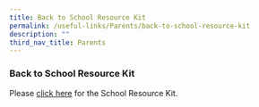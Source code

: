```yaml
---
title: Back to School Resource Kit
permalink: /useful-links/Parents/back-to-school-resource-kit
description: ""
third_nav_title: Parents
---
```

### Back to School Resource Kit

Please [ click here](/files/Resource%20Kit%20-%20Parent%20Kit%20-%20Back%20to%20School.pdf) for the School Resource Kit.
